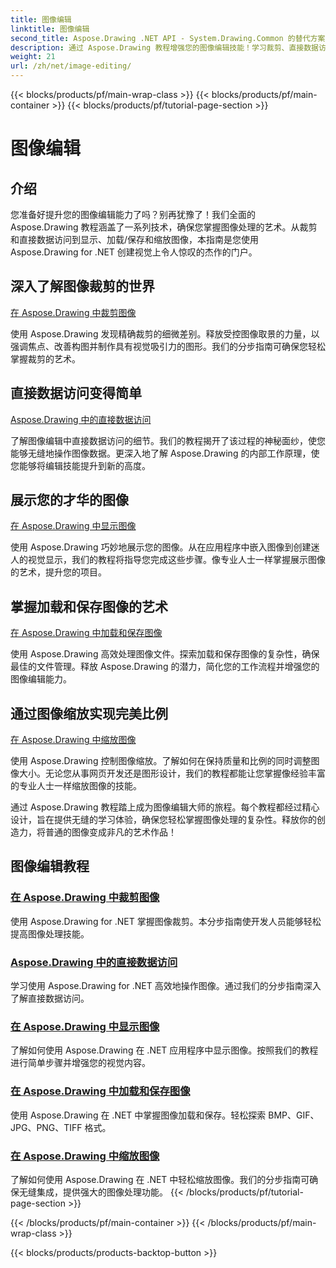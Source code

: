 ```yaml
---
title: 图像编辑
linktitle: 图像编辑
second_title: Aspose.Drawing .NET API - System.Drawing.Common 的替代方案
description: 通过 Aspose.Drawing 教程增强您的图像编辑技能！学习裁剪、直接数据访问、显示和缩放技术以获得令人惊叹的结果。
weight: 21
url: /zh/net/image-editing/
---
```


{{< blocks/products/pf/main-wrap-class >}}
{{< blocks/products/pf/main-container >}}
{{< blocks/products/pf/tutorial-page-section >}}

# 图像编辑


## 介绍

您准备好提升您的图像编辑能力了吗？别再犹豫了！我们全面的 Aspose.Drawing 教程涵盖了一系列技术，确保您掌握图像处理的艺术。从裁剪和直接数据访问到显示、加载/保存和缩放图像，本指南是您使用 Aspose.Drawing for .NET 创建视觉上令人惊叹的杰作的门户。

## 深入了解图像裁剪的世界

[在 Aspose.Drawing 中裁剪图像](./cropping/)

使用 Aspose.Drawing 发现精确裁剪的细微差别。释放受控图像取景的力量，以强调焦点、改善构图并制作具有视觉吸引力的图形。我们的分步指南可确保您轻松掌握裁剪的艺术。

## 直接数据访问变得简单

[Aspose.Drawing 中的直接数据访问](./direct-data-access/)

了解图像编辑中直接数据访问的细节。我们的教程揭开了该过程的神秘面纱，使您能够无缝地操作图像数据。更深入地了解 Aspose.Drawing 的内部工作原理，使您能够将编辑技能提升到新的高度。

## 展示您的才华的图像

[在 Aspose.Drawing 中显示图像](./display/)

使用 Aspose.Drawing 巧妙地展示您的图像。从在应用程序中嵌入图像到创建迷人的视觉显示，我们的教程将指导您完成这些步骤。像专业人士一样掌握展示图像的艺术，提升您的项目。

## 掌握加载和保存图像的艺术

[在 Aspose.Drawing 中加载和保存图像](./load-save/)

使用 Aspose.Drawing 高效处理图像文件。探索加载和保存图像的复杂性，确保最佳的文件管理。释放 Aspose.Drawing 的潜力，简化您的工作流程并增强您的图像编辑能力。

## 通过图像缩放实现完美比例

[在 Aspose.Drawing 中缩放图像](./scale/)

使用 Aspose.Drawing 控制图像缩放。了解如何在保持质量和比例的同时调整图像大小。无论您从事网页开发还是图形设计，我们的教程都能让您掌握像经验丰富的专业人士一样缩放图像的技能。

通过 Aspose.Drawing 教程踏上成为图像编辑大师的旅程。每个教程都经过精心设计，旨在提供无缝的学习体验，确保您轻松掌握图像处理的复杂性。释放你的创造力，将普通的图像变成非凡的艺术作品！
## 图像编辑教程
### [在 Aspose.Drawing 中裁剪图像](./cropping/)
使用 Aspose.Drawing for .NET 掌握图像裁剪。本分步指南使开发人员能够轻松提高图像处理技能。
### [Aspose.Drawing 中的直接数据访问](./direct-data-access/)
学习使用 Aspose.Drawing for .NET 高效地操作图像。通过我们的分步指南深入了解直接数据访问。
### [在 Aspose.Drawing 中显示图像](./display/)
了解如何使用 Aspose.Drawing 在 .NET 应用程序中显示图像。按照我们的教程进行简单步骤并增强您的视觉内容。
### [在 Aspose.Drawing 中加载和保存图像](./load-save/)
使用 Aspose.Drawing 在 .NET 中掌握图像加载和保存。轻松探索 BMP、GIF、JPG、PNG、TIFF 格式。
### [在 Aspose.Drawing 中缩放图像](./scale/)
了解如何使用 Aspose.Drawing 在 .NET 中轻松缩放图像。我们的分步指南可确保无缝集成，提供强大的图像处理功能。
{{< /blocks/products/pf/tutorial-page-section >}}

{{< /blocks/products/pf/main-container >}}
{{< /blocks/products/pf/main-wrap-class >}}

{{< blocks/products/products-backtop-button >}}
